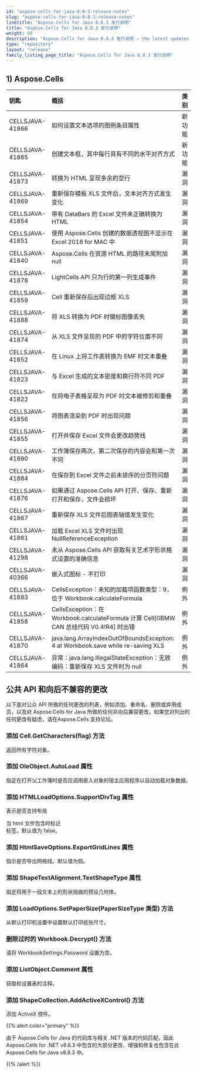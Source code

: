 ```yaml
---
id: "aspose-cells-for-java-8-8-3-release-notes"
slug: "aspose-cells-for-java-8-8-3-release-notes"
linktitle: "Aspose.Cells for Java 8.8.3 发行说明"
title: "Aspose.Cells for Java 8.8.3 发行说明"
weight: 80
description: "Aspose.Cells for Java 8.8.3 发行说明 – the latest updates and fixes."
type: "repository"
layout: "release"
family_listing_page_title: "Aspose.Cells for Java 8.8.3 发行说明"
---
```

## **1) Aspose.Cells**

|**钥匙**|**概括**|**类别**|
|:- |:- |:- |
|CELLSJAVA-41866|如何设置文本选项的图例条目属性|新功能|
|CELLSJAVA-41865|创建文本框，其中每行具有不同的水平对齐方式|新功能|
|CELLSJAVA-41873|转换为 HTML 呈现多余的空行|漏洞|
|CELLSJAVA-41869|重新保存模板 XLS 文件后，文本对齐方式发生变化|漏洞|
|CELLSJAVA-41854|带有 DataBars 的 Excel 文件未正确转换为 HTML|漏洞|
|CELLSJAVA-41851|使用 Aspose.Cells 创建的数据透视图不显示在 Excel 2016 for MAC 中|漏洞|
|CELLSJAVA-41840|Aspose.Cells 在资源 HTML 的路径末尾附加 null|漏洞|
|CELLSJAVA-41878|LightCells API 只为行的第一列生成事件|漏洞|
|CELLSJAVA-41859|Cell 重新保存后出现边框 XLS|漏洞|
|CELLSJAVA-41888|将 XLS 转换为 PDF 时徽标图像丢失|漏洞|
|CELLSJAVA-41874|从 XLS 文件呈现的 PDF 中的字符位置不同|漏洞|
|CELLSJAVA-41852|在 Linux 上将工作表转换为 EMF 时文本重叠|漏洞|
|CELLSJAVA-41823|与 Excel 生成的文本密度和换行符不同 PDF|漏洞|
|CELLSJAVA-41822|在将电子表格呈现为 PDF 时文本被修剪和重叠|漏洞|
|CELLSJAVA-41856|将图表渲染到 PDF 时出现问题|漏洞|
|CELLSJAVA-41855|打开并保存 Excel 文件会更改趋势线|漏洞|
|CELLSJAVA-41890|工作簿保存两次，第二次保存的内容会和第一次不同|漏洞|
|CELLSJAVA-41884|在保存到 Excel 文件之前未排序的分页符问题|漏洞|
|CELLSJAVA-41876|如果通过 Aspose.Cells API 打开、保存、重新打开和保存，文件会损坏|漏洞|
|CELLSJAVA-41867|重新保存 XLS 文件后图表轴值发生变化|漏洞|
|CELLSJAVA-41861|加载 Excel XLS 文件时出现 NullReferenceException|漏洞|
|CELLSJAVA-41298|未从 Aspose.Cells API 获取有关艺术字形状格式设置的准确信息|漏洞|
|CELLSJAVA-40366|嵌入式图标 - 不打印|漏洞|
|CELLSJAVA-41883|CellsException：未知的加载项函数类型：9，位于 Workbook.calculateFormula|例外|
|CELLSJAVA-41858|CellsException：在 Workbook.calculateFormula 计算 Cell[0BMW CAN 总线代码 V0.4!R4] 时出错|例外|
|CELLSJAVA-41870|java.lang.ArrayIndexOutOfBoundsException: 4 at Workbook.save while re-saving XLS|例外|
|CELLSJAVA-41864|异常：java.lang.IllegalStateException：无效编码：重新保存 XLS 文件时为 null|例外|
## **公共 API 和向后不兼容的更改**
以下是对公众 API 所做的任何更改的列表，例如添加、重命名、删除或弃用成员，以及对 Aspose.Cells for Java 所做的任何非向后兼容更改。如果您对列出的任何更改有疑虑，请在Aspose.Cells 支持论坛。
### **添加 Cell.GetCharacters(flag) 方法**
返回所有字符对象。
### **添加 OleObject.AutoLoad 属性**
指定在打开父工作簿时是否应调用嵌入对象的宿主应用程序以自动加载对象数据。
### **添加 HTMLLoadOptions.SupportDivTag 属性**
表示是否支持布局<div>当 html 文件包含时标记<div>标签。默认值为 false。
### **添加 HtmlSaveOptions.ExportGridLines 属性**
指示是否导出网格线。默认值为假。
### **添加 ShapeTextAlignment.TextShapeType 属性**
指定将用于一段文本上的形状扭曲的预设几何体。
### **添加 LoadOptions.SetPaperSize(PaperSizeType 类型) 方法**
从默认打印机设置中设置默认打印纸张尺寸。
### **删除过时的 Workbook.Decrypt() 方法**
请将 WorkbookSettings.Password 设置为空。
### **添加 ListObject.Comment 属性**
获取和设置表的注释。
### **添加 ShapeCollection.AddActiveXControl() 方法**
添加 ActiveX 控件。

{{% alert color="primary" %}} 

由于 Aspose.Cells for Java 的代码库与相关 .NET 版本的代码匹配，因此 Aspose.Cells for .NET v8.8.3 中包含的大部分更改、增强和修复也包含在此 Aspose.Cells for Java v8.8.3 中。

{{% /alert %}}
